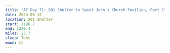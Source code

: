 ```yaml
---
title: "AT Day 71: 501 Shelter to Saint John's Church Pavilion, Port Clinton"
date: 2024-06-12
location: 501 Shelter
start: 1196.7
end: 1220.4
miles: 23.7
sleep: Tent
mood: 😐
---
```

